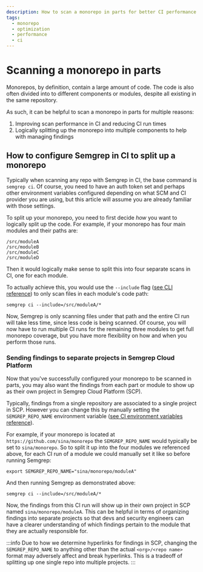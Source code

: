 ```yaml
---
description: How to scan a monorepo in parts for better CI performance and clearer findings organization
tags:
  - monorepo
  - optimization
  - performance
  - ci
---
```


# Scanning a monorepo in parts

Monorepos, by definition, contain a large amount of code. The code is also often divided into to different components or modules, despite all existing in the same repository.

As such, it can be helpful to scan a monorepo in parts for multiple reasons:

1. Improving scan performance in CI and reducing CI run times
2. Logically splitting up the monorepo into multiple components to help with managing findings

## How to configure Semgrep in CI to split up a monorepo

Typically when scanning any repo with Semgrep in CI, the base command is `semgrep ci`. Of course, you need to have an auth token set and perhaps other environment variables configured depending on what SCM and CI provider you are using, but this article will assume you are already familiar with those settings.

To split up your monorepo, you need to first decide *how* you want to logically split up the code. For example, if your monorepo has four main modules and their paths are:

    /src/moduleA
    /src/moduleB
    /src/moduleC
    /src/moduleD

Then it would logically make sense to split this into four separate scans in CI, one for each module.

To actually achieve this, you would use the `--include` flag ([see CLI reference](/docs/cli-reference/)) to only scan files in each module's code path:

    semgrep ci --include=/src/moduleA/*

Now, Semgrep is only scanning files under that path and the entire CI run will take less time, since less code is being scanned. Of course, you will now have to run multiple CI runs for the remaining three modules to get full monorepo coverage, but you have more flexibility on how and when you perform those runs.


### Sending findings to separate projects in Semgrep Cloud Platform

Now that you've successfully configured your monorepo to be scanned in parts, you may also want the findings from each part or module to show up as their own project in Semgrep Cloud Platform (SCP).

Typically, findings from a single repository are associated to a single project in SCP. However you can change this by manually setting the `SEMGREP_REPO_NAME` environment variable ([see CI environment variables reference](/docs/semgrep-ci/ci-environment-variables/#semgrep_repo_name)).

For example, if your monorepo is located at `https://github.com/sina/monorepo` the `SEMGREP_REPO_NAME` would typically be set to `sina/monorepo`. So to split it up into the four modules we referenced above, for each CI run of a module we could manually set it like so before running Semgrep:

    export SEMGREP_REPO_NAME="sina/monorepo/moduleA"

And then running Semgrep as demonstrated above:

    semgrep ci --include=/src/moduleA/*

Now, the findings from this CI run will show up in their own project in SCP named `sina/monorepo/moduleA`. This can be helpful in terms of organizing findings into separate projects so that devs and security engineers can have a clearer understanding of which findings pertain to the module that they are actually responsible for.

:::info
Due to how we determine hyperlinks for findings in SCP, changing the `SEMGREP_REPO_NAME` to anything other than the actual `<org>/<repo name>` format may adversely affect and break hyperlinks. This is a tradeoff of splitting up one single repo into multiple projects.
:::
